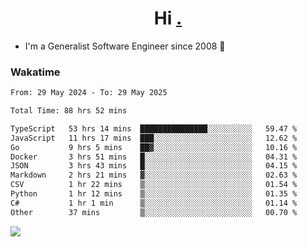 <h1 align="center">Hi <a href="https://www.hackerrank.com/erasmosaraujo">.</a></h1>
 
- I'm a Generalist Software Engineer  since 2008 🚀
<!--  
<p align="left">
  <a href="https://github.com/erasmosoares/github-readme-stats">
    <img
      align="center"
      src="https://github-readme-stats.vercel.app/api/top-langs/?username=erasmosoares&theme=radical&layout=compact"
    />
  </a>
  <a href="https://github.com/erasmosoares/github-readme-stats">
    [![Harlok's WakaTime stats](https://github-readme-stats.vercel.app/api/wakatime?username=ffflabs)](https://github.com/anuraghazra/github-readme-stats)
  </a>
</p>

<!--
 ### Repo 
 
<p align="left">
 <a href="https://github.com/erasmosoares/github-readme-stats">
    <img
      align="center"
      height="165"
      src="https://github-readme-stats.vercel.app/api/pin?username=erasmosoares&repo=sample-node&title_color=fff&icon_color=f9f9f9&text_color=9f9f9f&bg_color=151515"
    />
  </a>
  <a href="https://github.com/erasmosoares/github-readme-stats">
    <img
      align="center"
      height="165"
      src="https://github-readme-stats.vercel.app/api/pin?username=erasmosoares&repo=sample-node&title_color=fff&icon_color=f9f9f9&text_color=9f9f9f&bg_color=151515"
    />
  </a>
</p>
-->

 ### Wakatime 

<!--START_SECTION:waka-->

```txt
From: 29 May 2024 - To: 29 May 2025

Total Time: 88 hrs 52 mins

TypeScript   53 hrs 14 mins  ███████████████░░░░░░░░░░   59.47 %
JavaScript   11 hrs 17 mins  ███░░░░░░░░░░░░░░░░░░░░░░   12.62 %
Go           9 hrs 5 mins    ██▓░░░░░░░░░░░░░░░░░░░░░░   10.16 %
Docker       3 hrs 51 mins   █░░░░░░░░░░░░░░░░░░░░░░░░   04.31 %
JSON         3 hrs 43 mins   █░░░░░░░░░░░░░░░░░░░░░░░░   04.15 %
Markdown     2 hrs 21 mins   ▓░░░░░░░░░░░░░░░░░░░░░░░░   02.63 %
CSV          1 hr 22 mins    ▒░░░░░░░░░░░░░░░░░░░░░░░░   01.54 %
Python       1 hr 12 mins    ▒░░░░░░░░░░░░░░░░░░░░░░░░   01.35 %
C#           1 hr 1 min      ▒░░░░░░░░░░░░░░░░░░░░░░░░   01.14 %
Other        37 mins         ▒░░░░░░░░░░░░░░░░░░░░░░░░   00.70 %
```

<!--END_SECTION:waka-->

![](https://komarev.com/ghpvc/?username=erasmosoares&color=brightgreen)
